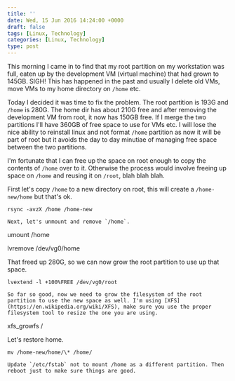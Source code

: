 ```yaml
---
title: ''
date: Wed, 15 Jun 2016 14:24:00 +0000
draft: false
tags: [Linux, Technology]
categories: [Linux, Technology]
type: post
---
```


This morning I came in to find that my root partition on my workstation was full, eaten up by the development VM (virtual machine) that had grown to 145GB. SIGH! This has happened in the past and usually I delete old VMs, move VMs to my home directory on `/home` etc.

Today I decided it was time to fix the problem. The root partition is 193G and `/home` is 280G. The home dir has about 210G free and after removing the development VM from root, it now has 150GB free. If I merge the two partitions I'll have 360GB of free space to use for VMs etc. I will lose the nice ability to reinstall linux and not format `/home` partition as now it will be part of root but it avoids the day to day minutiae of managing free space between the two partitions.

I'm fortunate that I can free up the space on root enough to copy the contents of `/home` over to it. Otherwise the process would involve freeing up space on `/home` and reusing it on `/root`, blah blah blah.

First let's copy `/home` to a new directory on root, this will create a `/home-new/home` but that's ok.

```
rsync -avzX /home /home-new

Next, let's unmount and remove `/home`.

```
umount /home

lvremove /dev/vg0/home

That freed up 280G, so we can now grow the root partition to use up that space.

```
lvextend -l +100%FREE /dev/vg0/root

So far so good, now we need to grow the filesystem of the root partition to use the new space as well. I'm using [XFS](https://en.wikipedia.org/wiki/XFS), make sure you use the proper filesystem tool to resize the one you are using.

```
xfs\_growfs /

Let's restore home.

```
mv /home-new/home/\* /home/

Update `/etc/fstab` not to mount /home as a different partition. Then reboot just to make sure things are good.


```
```
```
```
```